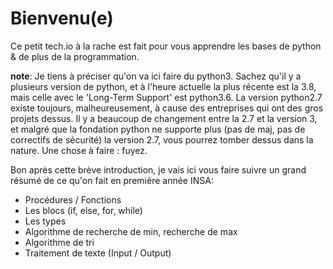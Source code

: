# Bienvenu(e)

Ce petit tech.io à la rache est fait pour vous apprendre les bases de python & de plus de la programmation.

__note__: Je tiens à préciser qu'on va ici faire du python3. Sachez qu'il y a plusieurs version de python, et à l'heure actuelle la plus récente est la 3.8, mais celle avec le 'Long-Term Support' est python3.6. La version python2.7 existe toujours, malheureusement, à cause des entreprises qui ont des gros projets dessus. Il y a beaucoup de changement entre la 2.7 et la version 3, et malgré que la fondation python ne supporte plus (pas de maj, pas de correctifs de sécurité) la version 2.7, vous pourrez tomber dessus dans la nature. Une chose à faire : fuyez.


Bon après cette brève introduction, je vais ici vous faire suivre un grand résumé de ce qu'on fait en première année INSA:

* Procédures / Fonctions
* Les blocs (if, else, for, while)
* Les types
* Algorithme de recherche de min, recherche de max
* Algorithme de tri
* Traitement de texte (Input / Output)
